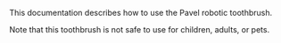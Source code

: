 This documentation describes how to use the Pavel robotic 
toothbrush.

Note that this toothbrush is not safe to use for children, 
adults, or pets.
